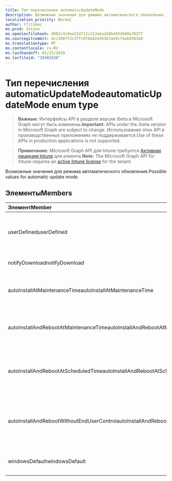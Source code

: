 ```yaml
---
title: Тип перечисления automaticUpdateMode
description: Возможные значения для режима автоматического обновления.
localization_priority: Normal
author: tfitzmac
ms.prod: Intune
ms.openlocfilehash: d982c4c9ee524712c212eba1b8b44349d0a70377
ms.sourcegitcommit: dcc5907f2c3ffc0f0e82e953b7ab9cf4ab938360
ms.translationtype: MT
ms.contentlocale: ru-RU
ms.lasthandoff: 01/23/2019
ms.locfileid: "29402638"
---
```

# <a name="automaticupdatemode-enum-type"></a><span data-ttu-id="c5c7c-103">Тип перечисления automaticUpdateMode</span><span class="sxs-lookup"><span data-stu-id="c5c7c-103">automaticUpdateMode enum type</span></span>

> <span data-ttu-id="c5c7c-104">**Важные:** Интерфейсы API в разделе версии /beta в Microsoft Graph могут быть изменены.</span><span class="sxs-lookup"><span data-stu-id="c5c7c-104">**Important:** APIs under the /beta version in Microsoft Graph are subject to change.</span></span> <span data-ttu-id="c5c7c-105">Использование этих API в производственных приложениях не поддерживается.</span><span class="sxs-lookup"><span data-stu-id="c5c7c-105">Use of these APIs in production applications is not supported.</span></span>

> <span data-ttu-id="c5c7c-106">**Примечание:** Microsoft Graph API для Intune требуется [Активная лицензия Intune](https://go.microsoft.com/fwlink/?linkid=839381) для клиента.</span><span class="sxs-lookup"><span data-stu-id="c5c7c-106">**Note:** The Microsoft Graph API for Intune requires an [active Intune license](https://go.microsoft.com/fwlink/?linkid=839381) for the tenant.</span></span>

<span data-ttu-id="c5c7c-107">Возможные значения для режима автоматического обновления.</span><span class="sxs-lookup"><span data-stu-id="c5c7c-107">Possible values for automatic update mode.</span></span>

## <a name="members"></a><span data-ttu-id="c5c7c-108">Элементы</span><span class="sxs-lookup"><span data-stu-id="c5c7c-108">Members</span></span>
|<span data-ttu-id="c5c7c-109">Элемент</span><span class="sxs-lookup"><span data-stu-id="c5c7c-109">Member</span></span>|<span data-ttu-id="c5c7c-110">Значение</span><span class="sxs-lookup"><span data-stu-id="c5c7c-110">Value</span></span>|<span data-ttu-id="c5c7c-111">Описание</span><span class="sxs-lookup"><span data-stu-id="c5c7c-111">Description</span></span>|
|:---|:---|:---|
|<span data-ttu-id="c5c7c-112">userDefined</span><span class="sxs-lookup"><span data-stu-id="c5c7c-112">userDefined</span></span>|<span data-ttu-id="c5c7c-113">0</span><span class="sxs-lookup"><span data-stu-id="c5c7c-113">0</span></span>|<span data-ttu-id="c5c7c-114">User Defined, значение по умолчанию, без цели.</span><span class="sxs-lookup"><span data-stu-id="c5c7c-114">User Defined, default value, no intent.</span></span>|
|<span data-ttu-id="c5c7c-115">notifyDownload</span><span class="sxs-lookup"><span data-stu-id="c5c7c-115">notifyDownload</span></span>|<span data-ttu-id="c5c7c-116">1</span><span class="sxs-lookup"><span data-stu-id="c5c7c-116">1</span></span>|<span data-ttu-id="c5c7c-117">Уведомите при загрузке.</span><span class="sxs-lookup"><span data-stu-id="c5c7c-117">Notify on download.</span></span>|
|<span data-ttu-id="c5c7c-118">autoInstallAtMaintenanceTime</span><span class="sxs-lookup"><span data-stu-id="c5c7c-118">autoInstallAtMaintenanceTime</span></span>|<span data-ttu-id="c5c7c-119">2</span><span class="sxs-lookup"><span data-stu-id="c5c7c-119">2</span></span>|<span data-ttu-id="c5c7c-120">Автоматическая установка с во время обслуживания.</span><span class="sxs-lookup"><span data-stu-id="c5c7c-120">Auto-install at maintenance time.</span></span>|
|<span data-ttu-id="c5c7c-121">autoInstallAndRebootAtMaintenanceTime</span><span class="sxs-lookup"><span data-stu-id="c5c7c-121">autoInstallAndRebootAtMaintenanceTime</span></span>|<span data-ttu-id="c5c7c-122">3</span><span class="sxs-lookup"><span data-stu-id="c5c7c-122">3</span></span>|<span data-ttu-id="c5c7c-123">Установить и перезагрузите во время обслуживания.</span><span class="sxs-lookup"><span data-stu-id="c5c7c-123">Auto-install and reboot at maintenance time.</span></span>|
|<span data-ttu-id="c5c7c-124">autoInstallAndRebootAtScheduledTime</span><span class="sxs-lookup"><span data-stu-id="c5c7c-124">autoInstallAndRebootAtScheduledTime</span></span>|<span data-ttu-id="c5c7c-125">4</span><span class="sxs-lookup"><span data-stu-id="c5c7c-125">4</span></span>|<span data-ttu-id="c5c7c-126">Установить и перезагрузите компьютер в запланированное время.</span><span class="sxs-lookup"><span data-stu-id="c5c7c-126">Auto-install and reboot at scheduled time.</span></span>|
|<span data-ttu-id="c5c7c-127">autoInstallAndRebootWithoutEndUserControl</span><span class="sxs-lookup"><span data-stu-id="c5c7c-127">autoInstallAndRebootWithoutEndUserControl</span></span>|<span data-ttu-id="c5c7c-128">5</span><span class="sxs-lookup"><span data-stu-id="c5c7c-128">5</span></span>|<span data-ttu-id="c5c7c-129">Установить и перезапустите без управления конечных пользователей</span><span class="sxs-lookup"><span data-stu-id="c5c7c-129">Auto-install and restart without end-user control</span></span>|
|<span data-ttu-id="c5c7c-130">windowsDefault</span><span class="sxs-lookup"><span data-stu-id="c5c7c-130">windowsDefault</span></span>|<span data-ttu-id="c5c7c-131">6</span><span class="sxs-lookup"><span data-stu-id="c5c7c-131">6</span></span>|<span data-ttu-id="c5c7c-132">Сброс Windows по умолчанию.</span><span class="sxs-lookup"><span data-stu-id="c5c7c-132">Reset to Windows default value.</span></span>|




